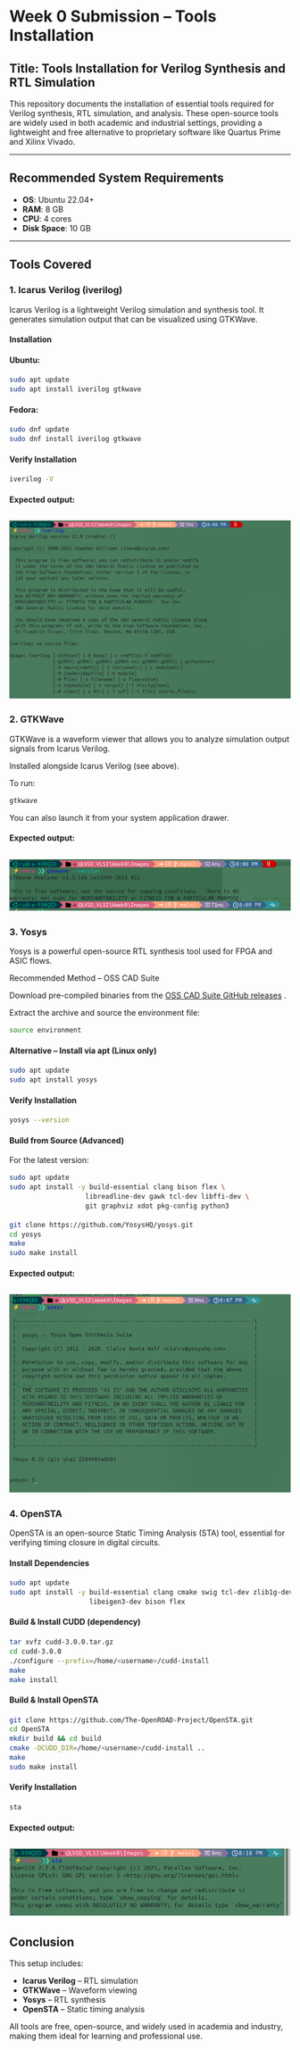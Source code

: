 # Week 0 Submission – Tools Installation

## Title: Tools Installation for Verilog Synthesis and RTL Simulation  

This repository documents the installation of essential tools required for Verilog synthesis, RTL simulation, and analysis. These open-source tools are widely used in both academic and industrial settings, providing a lightweight and free alternative to proprietary software like Quartus Prime and Xilinx Vivado.  

---

## Recommended System Requirements  
- **OS**: Ubuntu 22.04+  
- **RAM**: 8 GB  
- **CPU**: 4 cores  
- **Disk Space**: 10 GB  

---

## Tools Covered  

### 1. Icarus Verilog (iverilog)  
Icarus Verilog is a lightweight Verilog simulation and synthesis tool. It generates simulation output that can be visualized using GTKWave.  

#### Installation  

#### Ubuntu:
```bash
sudo apt update
sudo apt install iverilog gtkwave

```
#### Fedora:
```bash
sudo dnf update
sudo dnf install iverilog gtkwave

```

#### Verify Installation  

```bash
iverilog -V
```
#### Expected output:
![Alt Text](Images/Iverilog_img.png)
---
### 2. GTKWave

GTKWave is a waveform viewer that allows you to analyze simulation output signals from Icarus Verilog.

Installed alongside Icarus Verilog (see above).

To run:
```bash
gtkwave
```
You can also launch it from your system application drawer.

#### Expected output:
![Alt Text](Images/gtkwave_img.png)
---
### 3. Yosys

Yosys is a powerful open-source RTL synthesis tool used for FPGA and ASIC flows.

Recommended Method – OSS CAD Suite

Download pre-compiled binaries from the [OSS CAD Suite GitHub releases](https://github.com/YosysHQ/oss-cad-suite-build/releases)
.

Extract the archive and source the environment file:
```bash
source environment
```
#### Alternative – Install via apt (Linux only)
```bash
sudo apt update
sudo apt install yosys
```
#### Verify Installation
```bash
yosys --version
```
#### Build from Source (Advanced)

For the latest version:
```bash
sudo apt update
sudo apt install -y build-essential clang bison flex \
                   libreadline-dev gawk tcl-dev libffi-dev \
                   git graphviz xdot pkg-config python3

git clone https://github.com/YosysHQ/yosys.git
cd yosys
make
sudo make install
```

#### Expected output:
![Alt Text](Images/yosys_img.png)
---
### 4. OpenSTA

OpenSTA is an open-source Static Timing Analysis (STA) tool, essential for verifying timing closure in digital circuits.

#### Install Dependencies
```bash
sudo apt update
sudo apt install -y build-essential clang cmake swig tcl-dev zlib1g-dev \
                    libeigen3-dev bison flex
```
#### Build & Install CUDD (dependency)
```bash
tar xvfz cudd-3.0.0.tar.gz
cd cudd-3.0.0
./configure --prefix=/home/<username>/cudd-install
make
make install
```
#### Build & Install OpenSTA
```bash
git clone https://github.com/The-OpenROAD-Project/OpenSTA.git
cd OpenSTA
mkdir build && cd build
cmake -DCUDD_DIR=/home/<username>/cudd-install ..
make
sudo make install
```
#### Verify Installation
```bash
sta
```
#### Expected output:
![Alt Text](Images/opensta_img.png)
---
## Conclusion
This setup includes:

- **Icarus Verilog** – RTL simulation
- **GTKWave** – Waveform viewing
- **Yosys** – RTL synthesis
- **OpenSTA** – Static timing analysis

All tools are free, open-source, and widely used in academia and industry, making them ideal for learning and professional use.
